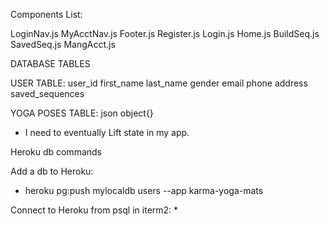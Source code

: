 
Components List:

LoginNav.js
MyAcctNav.js
Footer.js
Register.js
Login.js
Home.js
BuildSeq.js
SavedSeq.js
MangAcct.js


DATABASE TABLES

USER TABLE:
user_id
first_name
last_name
gender
email
phone
address
saved_sequences

YOGA POSES TABLE:
json object{}

* I need to eventually Lift state in my app.

Heroku db commands

Add a db to Heroku:
* heroku pg:push mylocaldb users --app karma-yoga-mats

Connect to Heroku from psql in iterm2:
* 